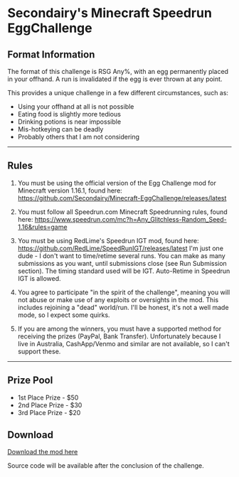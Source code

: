 # Secondairy's Minecraft Speedrun EggChallenge

## Format Information

The format of this challenge is RSG Any%, with an egg permanently placed in your offhand. A run is invalidated if the egg is ever thrown at any point.

This provides a unique challenge in a few different circumstances, such as:

- Using your offhand at all is not possible
- Eating food is slightly more tedious
- Drinking potions is near impossible
- Mis-hotkeying can be deadly
- Probably others that I am not considering

---

## Rules

1. You must be using the official version of the Egg Challenge mod for Minecraft version 1.16.1, found here: https://github.com/Secondairy/Minecraft-EggChallenge/releases/latest

2. You must follow all Speedrun.com Minecraft Speedrunning rules, found here: https://www.speedrun.com/mc?h=Any_Glitchless-Random_Seed-1.16&rules=game

3. You must be using RedLime's Speedrun IGT mod, found here: https://github.com/RedLime/SpeedRunIGT/releases/latest
I'm just one dude - I don't want to time/retime several runs. You can make as many submissions as you want, until submissions close (see Run Submission section). The timing standard used will be IGT. Auto-Retime in Speedrun IGT is allowed.

4. You agree to participate "in the spirit of the challenge", meaning you will not abuse or make use of any exploits or oversights in the mod. This includes rejoining a "dead" world/run. I'll be honest, it's not a well made mode, so I expect some quirks.

5. If you are among the winners, you must have a supported method for receiving the prizes (PayPal, Bank Transfer). Unfortunately because I live in Australia, CashApp/Venmo and similar are not available, so I can't support these. 
    
---
    
## Prize Pool

- 1st Place Prize - $50
- 2nd Place Prize - $30
- 3rd Place Prize - $20

## Download
[Download the mod here](https://github.com/Secondairy/Minecraft-EggChallenge/releases/latest)

Source code will be available after the conclusion of the challenge.
